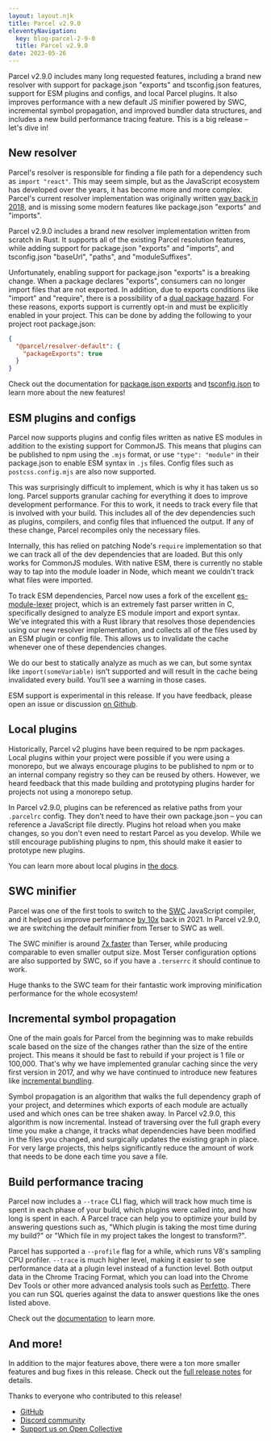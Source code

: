 ```yaml
---
layout: layout.njk
title: Parcel v2.9.0
eleventyNavigation:
  key: blog-parcel-2-9-0
  title: Parcel v2.9.0
date: 2023-05-26
---
```


Parcel v2.9.0 includes many long requested features, including a brand new resolver with support for package.json "exports" and tsconfig.json features, support for ESM plugins and configs, and local Parcel plugins. It also improves performance with a new default JS minifier powered by SWC, incremental symbol propagation, and improved bundler data structures, and includes a new build performance tracing feature. This is a big release – let's dive in!

## New resolver

Parcel's resolver is responsible for finding a file path for a dependency such as `import "react"`. This may seem simple, but as the JavaScript ecosystem has developed over the years, it has become more and more complex. Parcel's current resolver implementation was originally written [way back in 2018](https://medium.com/@devongovett/parcel-v1-7-0-9aac0c505837), and is missing some modern features like package.json "exports" and "imports".

Parcel v2.9.0 includes a brand new resolver implementation written from scratch in Rust. It supports all of the existing Parcel resolution features, while adding support for package.json "exports" and "imports", and tsconfig.json "baseUrl", "paths", and "moduleSuffixes".

Unfortunately, enabling support for package.json "exports" is a breaking change. When a package declares "exports", consumers can no longer import files that are not exported. In addition, due to exports conditions like "import" and "require", there is a possibility of a [dual package hazard](https://nodejs.org/api/packages.html#dual-package-hazard). For these reasons, exports support is currently opt-in and must be explicitly enabled in your project. This can be done by adding the following to your project root package.json:

```json
{
  "@parcel/resolver-default": {
    "packageExports": true
  }
}
```

Check out the documentation for [package.json exports](/features/dependency-resolution/#package-exports) and [tsconfig.json](/features/dependency-resolution/#tsconfig) to learn more about the new features!

## ESM plugins and configs

Parcel now supports plugins and config files written as native ES modules in addition to the existing support for CommonJS. This means that plugins can be published to npm using the `.mjs` format, or use `"type": "module"` in their package.json to enable ESM syntax in `.js` files. Config files such as `postcss.config.mjs` are also now supported.

This was surprisingly difficult to implement, which is why it has taken us so long. Parcel supports granular caching for everything it does to improve development performance. For this to work, it needs to track every file that is involved with your build. This includes all of the dev dependencies such as plugins, compilers, and config files that influenced the output. If any of these change, Parcel recompiles only the necessary files.

Internally, this has relied on patching Node's `require` implementation so that we can track all of the dev dependencies that are loaded. But this only works for CommonJS modules. With native ESM, there is currently no stable way to tap into the module loader in Node, which meant we couldn't track what files were imported.

To track ESM dependencies, Parcel now uses a fork of the excellent [es-module-lexer](https://github.com/guybedford/es-module-lexer) project, which is an extremely fast parser written in C, specifically designed to analyze ES module import and export syntax. We've integrated this with a Rust library that resolves those dependencies using our new resolver implementation, and collects all of the files used by an ESM plugin or config file. This allows us to invalidate the cache whenever one of these dependencies changes.

We do our best to statically analyze as much as we can, but some syntax like `import(someVariable)` isn't supported and will result in the cache being invalidated every build. You'll see a warning in those cases.

ESM support is experimental in this release. If you have feedback, please open an issue or discussion [on Github](https://github.com/parcel-bundler/parcel).

## Local plugins

Historically, Parcel v2 plugins have been required to be npm packages. Local plugins within your project were possible if you were using a monorepo, but we always encourage plugins to be published to npm or to an internal company registry so they can be reused by others. However, we heard feedback that this made building and prototyping plugins harder for projects not using a monorepo setup.

In Parcel v2.9.0, plugins can be referenced as relative paths from your `.parcelrc` config. They don't need to have their own package.json – you can reference a JavaScript file directly. Plugins hot reload when you make changes, so you don't even need to restart Parcel as you develop. While we still encourage publishing plugins to npm, this should make it easier to prototype new plugins.

You can learn more about local plugins in [the docs](/features/plugins/#local-plugins).

## SWC minifier

Parcel was one of the first tools to switch to the [SWC](https://swc.rs) JavaScript compiler, and it helped us improve performance [by 10x](/blog/beta3/) back in 2021. In Parcel v2.9.0, we are switching the default minifier from Terser to SWC as well.

The SWC minifier is around [7x faster](https://github.com/privatenumber/minification-benchmarks) than Terser, while producing comparable to even smaller output size. Most Terser configuration options are also supported by SWC, so if you have a `.terserrc` it should continue to work.

Huge thanks to the SWC team for their fantastic work improving minification performance for the whole ecosystem!

## Incremental symbol propagation

One of the main goals for Parcel from the beginning was to make rebuilds scale based on the size of the changes rather than the size of the entire project. This means it should be fast to rebuild if your project is 1 file or 100,000.
That's why we have implemented granular caching since the very first version in 2017, and why we have continued to introduce new features like [incremental bundling](/blog/v2-8-0/#hmr-rebuild-performance).

Symbol propagation is an algorithm that walks the full dependency graph of your project, and determines which exports of each module are actually used and which ones can be tree shaken away. In Parcel v2.9.0, this algorithm is now incremental. Instead of traversing over the full graph every time you make a change, it tracks what dependencies have been modified in the files you changed, and surgically updates the existing graph in place. For very large projects, this helps significantly reduce the amount of work that needs to be done each time you save a file.

## Build performance tracing

Parcel now includes a `--trace` CLI flag, which will track how much time is spent in each phase of your build, which plugins were called into, and how long is spent in each. A Parcel trace can help you to optimize your build by answering questions such as, "Which plugin is taking the most time during my build?" or "Which file in my project takes the longest to transform?".

Parcel has supported a `--profile` flag for a while, which runs V8's sampling CPU profiler. `--trace` is much higher level, making it easier to see performance data at a plugin level instead of a function level. Both output data in the Chrome Tracing Format, which you can load into the Chrome Dev Tools or other more advanced analysis tools such as [Perfetto](https://ui.perfetto.dev/). There you can run SQL queries against the data to answer questions like the ones listed above.

Check out the [documentation](/features/profiling/) to learn more.

## And more!

In addition to the major features above, there were a ton more smaller features and bug fixes in this release. Check out the [full release notes]() for details.

Thanks to everyone who contributed to this release!

- [GitHub](https://github.com/parcel-bundler/parcel)
- [Discord community](https://discord.gg/XSCzqGRuvr)
- [Support us on Open Collective](https://opencollective.com/parcel)
